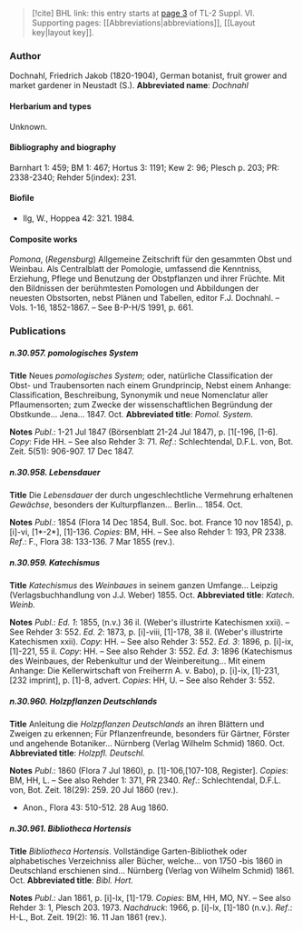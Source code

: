 > [!cite] BHL link: this entry starts at [page 3](https://www.biodiversitylibrary.org/page/33259991) of TL-2 Suppl. VI.
> Supporting pages: [[Abbreviations|abbreviations]], [[Layout key|layout key]].

### Author

Dochnahl, Friedrich Jakob (1820-1904), German botanist, fruit grower and market gardener in Neustadt (S.). 
**Abbreviated name**: *Dochnahl*

#### Herbarium and types

Unknown.

#### Bibliography and biography

Barnhart 1: 459; BM 1: 467; Hortus 3: 1191; Kew 2: 96; Plesch p. 203; PR: 2338-2340; Rehder 5(index): 231.

#### Biofile

- Ilg, W., Hoppea 42: 321. 1984.

#### Composite works

*Pomona*, (*Regensburg*) Allgemeine Zeitschrift für den gesammten Obst und Weinbau. Als Centralblatt der Pomologie, umfassend die Kenntniss, Erziehung, Pflege und Benutzung der Obstpflanzen und ihrer Früchte. Mit den Bildnissen der berühmtesten Pomologen und Abbildungen der neuesten Obstsorten, nebst Plänen und Tabellen, editor F.J. Dochnahl. – Vols. 1-16, 1852-1867. – See B-P-H/S 1991, p. 661.

### Publications

##### n.30.957. pomologisches System

**Title**
Neues *pomologisches System*; oder, natürliche Classification der Obst- und Traubensorten nach einem Grundprincip, Nebst einem Anhange: Classification, Beschreibung, Synonymik und neue Nomenclatur aller Pflaumensorten; zum Zwecke der wissenschaftlichen Begründung der Obstkunde... Jena... 1847. Oct.
**Abbreviated title**: *Pomol. System*.

**Notes**
*Publ*.: 1-21 Jul 1847 (Börsenblatt 21-24 Jul 1847), p. \[1\[-196, \[1-6\]. *Copy*: Fide HH. – See also Rehder 3: 71.
*Ref*.: Schlechtendal, D.F.L. von, Bot. Zeit. 5(51): 906-907. 17 Dec 1847.

##### n.30.958. Lebensdauer

**Title**
Die *Lebensdauer* der durch ungeschlechtliche Vermehrung erhaltenen *Gewächse*, besonders der Kulturpflanzen... Berlin... 1854. Oct.

**Notes**
*Publ*.: 1854 (Flora 14 Dec 1854, Bull. Soc. bot. France 10 nov 1854), p. \[i\]-vi, \[1\*-2\*\], \[1\]-136. *Copies*: BM, HH. – See also Rehder 1: 193, PR 2338.
*Ref*.: F., Flora 38: 133-136. 7 Mar 1855 (rev.).

##### n.30.959. Katechismus

**Title**
*Katechismus* des *Weinbaues* in seinem ganzen Umfange... Leipzig (Verlagsbuchhandlung von J.J. Weber) 1855. Oct.
**Abbreviated title**: *Katech. Weinb.*

**Notes**
*Publ*.: *Ed. 1*: 1855, (n.v.) 36 il. (Weber's illustrirte Katechismen xxii). – See Rehder 3: 552.
*Ed. 2*: 1873, p. \[i\]-viii, \[1\]-178, 38 il. (Weber's illustrirte Katechismen xxii). *Copy*: HH. – See also Rehder 3: 552.
*Ed. 3*: 1896, p. \[i\]-ix, \[1\]-221, 55 il. *Copy*: HH. – See also Rehder 3: 552.
*Ed. 3*: 1896 (Katechismus des Weinbaues, der Rebenkultur und der Weinbereitung... Mit einem Anhange: Die Kellerwirtschaft von Freiherrn A. v. Babo), p. \[i\]-ix, \[1\]-231, \[232 imprint\], p. \[1\]-8, advert. *Copies*: HH, U. – See also Rehder 3: 552.

##### n.30.960. Holzpflanzen Deutschlands

**Title**
Anleitung die *Holzpflanzen Deutschlands* an ihren Blättern und Zweigen zu erkennen; Für Pflanzenfreunde, besonders für Gärtner, Förster und angehende Botaniker... Nürnberg (Verlag Wilhelm Schmid) 1860. Oct.
**Abbreviated title**: *Holzpfl. Deutschl.*

**Notes**
*Publ*.: 1860 (Flora 7 Jul 1860), p. \[1\]-106,\[107-108, Register\]. *Copies*: BM, HH, L. – See also Rehder 1: 371, PR 2340.
*Ref*.: Schlechtendal, D.F.L. von, Bot. Zeit. 18(29): 259. 20 Jul 1860 (rev.).
- Anon., Flora 43: 510-512. 28 Aug 1860.

##### n.30.961. Bibliotheca Hortensis

**Title**
*Bibliotheca Hortensis*. Vollständige Garten-Bibliothek oder alphabetisches Verzeichniss aller Bücher, welche... von 1750 -bis 1860 in Deutschland erschienen sind... Nürnberg (Verlag von Wilhelm Schmid) 1861. Oct.
**Abbreviated title**: *Bibl. Hort.*

**Notes**
*Publ*.: Jan 1861, p. \[i\]-lx, \[1\]-179. *Copies*: BM, HH, MO, NY. – See also Rehder 3: 1, Plesch 203. 1973.
*Nachdruck*: 1966, p. \[i\]-lx, \[1\]-180 (n.v.).
*Ref*.: H-L., Bot. Zeit. 19(2): 16. 11 Jan 1861 (rev.).

